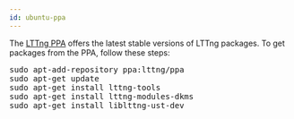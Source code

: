 ```yaml
---
id: ubuntu-ppa
---
```


The
<a href="https://launchpad.net/~lttng/+archive/ubuntu/ppa/" class="ext">LTTng PPA</a>
offers the latest stable versions of LTTng packages. To get packages
from the PPA, follow these steps:

<pre class="term">
sudo apt-add-repository ppa:lttng/ppa
sudo apt-get update
sudo apt-get install lttng-tools
sudo apt-get install lttng-modules-dkms
sudo apt-get install liblttng-ust-dev
</pre>
